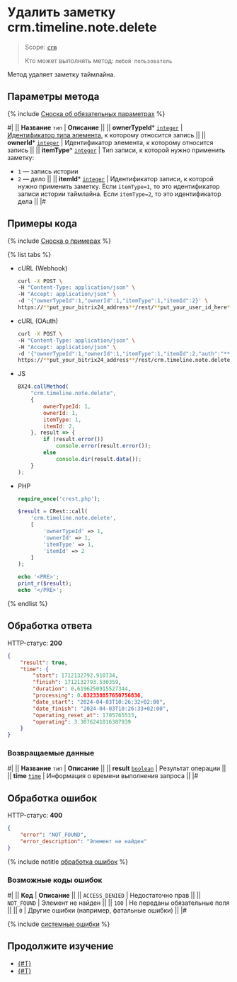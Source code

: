 # Удалить заметку crm.timeline.note.delete

> Scope: [`crm`](../../../scopes/permissions.md)
>
> Кто может выполнять метод: `любой пользователь`

Метод удаляет заметку таймлайна.

## Параметры метода

{% include [Сноска об обязательных параметрах](../../../../_includes/required.md) %}

#|
|| **Название**
`тип` | **Описание** ||
|| **ownerTypeId***
[`integer`](../../../data-types.md) | [Идентификатор типа элемента](../../data-types.md), к которому относится запись ||
|| **ownerId***
[`integer`](../../../data-types.md) | Идентификатор элемента, к которому относится запись ||
|| **itemType***
[`integer`](../../../data-types.md) | Тип записи, к которой нужно применить заметку: 

- `1` — запись истории
- `2` — дело ||
|| **itemId***
[`integer`](../../../data-types.md) | Идентификатор записи, к которой нужно применить заметку. Если `itemType=1`, то это идентификатор записи истории таймлайна. Если `itemType=2`, то это идентификатор дела ||
|#

## Примеры кода

{% include [Сноска о примерах](../../../../_includes/examples.md) %}

{% list tabs %}

- cURL (Webhook)

    ```bash
    curl -X POST \
    -H "Content-Type: application/json" \
    -H "Accept: application/json" \
    -d '{"ownerTypeId":1,"ownerId":1,"itemType":1,"itemId":2}' \
    https://**put_your_bitrix24_address**/rest/**put_your_user_id_here**/**put_your_webhook_here**/crm.timeline.note.delete
    ```

- cURL (OAuth)

    ```bash
    curl -X POST \
    -H "Content-Type: application/json" \
    -H "Accept: application/json" \
    -d '{"ownerTypeId":1,"ownerId":1,"itemType":1,"itemId":2,"auth":"**put_access_token_here**"}' \
    https://**put_your_bitrix24_address**/rest/crm.timeline.note.delete
    ```

- JS

    ```js
    BX24.callMethod(
        "crm.timeline.note.delete",
        {
            ownerTypeId: 1,
            ownerId: 1,
            itemType: 1,
            itemId: 2,
        }, result => {
            if (result.error())
                console.error(result.error());
            else
                console.dir(result.data());
        }
    );
    ```

- PHP

    ```php
    require_once('crest.php');

    $result = CRest::call(
        'crm.timeline.note.delete',
        [
            'ownerTypeId' => 1,
            'ownerId' => 1,
            'itemType' => 1,
            'itemId' => 2
        ]
    );

    echo '<PRE>';
    print_r($result);
    echo '</PRE>';
    ```

{% endlist %}

## Обработка ответа

HTTP-статус: **200**

```json
{
    "result": true,
    "time": {
        "start": 1712132792.910734,
        "finish": 1712132793.530359,
        "duration": 0.6196250915527344,
        "processing": 0.032338857650756836,
        "date_start": "2024-04-03T10:26:32+02:00",
        "date_finish": "2024-04-03T10:26:33+02:00",
        "operating_reset_at": 1705765533,
        "operating": 3.3076241016387939
    }
}
```

### Возвращаемые данные

#|
|| **Название**
`тип` | **Описание** ||
|| **result**
[`boolean`](../../../data-types.md) | Результат операции ||
|| **time**
[`time`](../../../data-types.md) | Информация о времени выполнения запроса ||
|#

## Обработка ошибок

HTTP-статус: **400**

```json
{
    "error": "NOT_FOUND",
    "error_description": "Элемент не найден"
}
```

{% include notitle [обработка ошибок](../../../../_includes/error-info.md) %}

### Возможные коды ошибок

#|
|| **Код** | **Описание** ||
|| `ACCESS_DENIED` | Недостаточно прав ||
|| `NOT_FOUND` | Элемент не найден ||
|| `100` | Не переданы обязательные поля ||
|| `0` | Другие ошибки (например, фатальные ошибки) ||
|#

{% include [системные ошибки](../../../../_includes/system-errors.md) %}

## Продолжите изучение

- [{#T}](./crm-timeline-note-get.md)
- [{#T}](./crm-timeline-note-save.md)